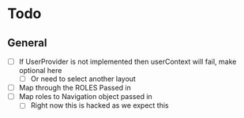 # Todo

## General

- [ ] If UserProvider is not implemented then userContext will fail, make optional here
  - [ ] Or need to select another layout
- [ ] Map through the ROLES Passed in
- [ ] Map roles to Navigation object passed in
  - [ ] Right now this is hacked as we expect this